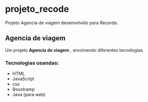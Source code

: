# projeto_recode
Projeto Agencia de viagem desenvolvido para  Recorde.



## Agencia de viagem
Um projeto **Agencia de viagem** , envolvendo diferentes tecnologias 


### Tecnologias usandas:
* HTML
* JavaScript
* css
* Boostramp
* Java (para web)





